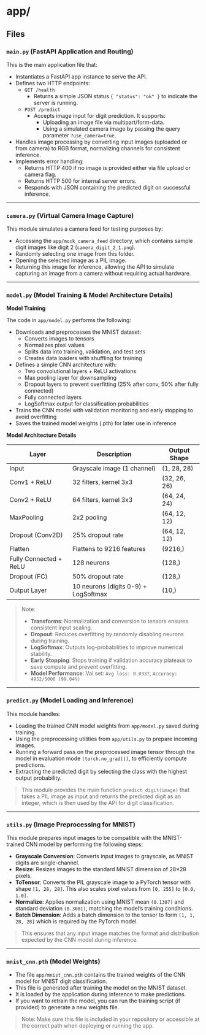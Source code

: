 # app/

## Files

### `main.py` (**FastAPI Application and Routing**)

This is the main application file that:
- Instantiates a FastAPI app instance to serve the API.
- Defines two HTTP endpoints:
  - `GET /health`
    - Returns a simple JSON status `{ "status": "ok" }` to indicate the server is running.
  - `POST /predict`
    - Accepts image input for digit prediction. It supports:
      - Uploading an image file via multipart/form-data.
      - Using a simulated camera image by passing the query parameter `?use_camera=true`.
- Handles image processing by converting input images (uploaded or from camera) to RGB format, normalizing channels for consistent inference.
- Implements error handling:
  - Returns HTTP 400 if no image is provided either via file upload or camera flag.
  - Returns HTTP 500 for internal server errors.
  - Responds with JSON containing the predicted digit on successful inference.

---

### `camera.py` (**Virtual Camera Image Capture**)

This module simulates a camera feed for testing purposes by:
- Accessing the `app/mock_camera_feed` directory, which contains sample digit images like digit 2 (`camera_digit_2_1.png`).
- Randomly selecting one image from this folder.
- Opening the selected image as a PIL image.
- Returning this image for inference, allowing the API to simulate capturing an image from a camera without requiring actual hardware.
---

### `model.py` (**Model Training** & **Model Architecture Details**)

**Model Training**

The code in `app/model.py` performs the following:
- Downloads and preprocesses the MNIST dataset:
  - Converts images to tensors
  - Normalizes pixel values
  - Splits data into training, validation, and test sets
  - Creates data loaders with shuffling for training
- Defines a simple CNN architecture with:
  - Two convolutional layers + ReLU activations
  - Max pooling layer for downsampling
  - Dropout layers to prevent overfitting (25% after conv, 50% after fully connected)
  - Fully connected layers
  - LogSoftmax output for classification probabilities
- Trains the CNN model with validation monitoring and early stopping to avoid overfitting
- Saves the trained model weights (.pth) for later use in inference

**Model Architecture Details**

| Layer                  | Description                          | Output Shape |
| ---------------------- | ------------------------------------ | ------------ |
| Input                  | Grayscale image (1 channel)          | (1, 28, 28)  |
| Conv1 + ReLU           | 32 filters, kernel 3x3               | (32, 26, 26) |
| Conv2 + ReLU           | 64 filters, kernel 3x3               | (64, 24, 24) |
| MaxPooling             | 2x2 pooling                          | (64, 12, 12) |
| Dropout (Conv2D)       | 25% dropout rate                     | (64, 12, 12) |
| Flatten                | Flattens to 9216 features            | (9216,)      |
| Fully Connected + ReLU | 128 neurons                          | (128,)       |
| Dropout (FC)           | 50% dropout rate                     | (128,)       |
| Output Layer           | 10 neurons (digits 0-9) + LogSoftmax | (10,)        |

> Note:
>
> - **Transforms**: Normalization and conversion to tensors ensures consistent input scaling.
> -  **Dropout**: Reduces overfitting by randomly disabling neurons during training.
> -  **LogSoftmax**: Outputs log-probabilities to improve numerical stability.
> -  **Early Stopping**: Stops training if validation accuracy plateaus to save compute and prevent overfitting.
> -  **Model Performance**: Val set: `Avg loss: 0.0337`, `Accuracy: 4952/5000 (99.04%)`
---

### `predict.py` (**Model Loading and Inference**)

This module handles:
- Loading the trained CNN model weights from `app/model.py` saved during training.
- Using the preprocessing utilities from `app/utils.py` to prepare incoming images.
- Running a forward pass on the preprocessed image tensor through the model in evaluation mode `(torch.no_grad())`, to efficiently compute predictions.
- Extracting the predicted digit by selecting the class with the highest output probability.

> This module provides the main function `predict_digit(image)` that takes a PIL image as input and returns the predicted digit as an integer, which is then used by the API for digit classification.

---

### `utils.py` (**Image Preprocessing for MNIST**)

This module prepares input images to be compatible with the MNIST-trained CNN model by performing the following steps:
- **Grayscale Conversion**: Converts input images to grayscale, as MNIST digits are single-channel.
- **Resize**: Resizes images to the standard MNIST dimension of 28×28 pixels.
- **ToTensor**: Converts the PIL grayscale image to a PyTorch tensor with shape `[1, 28, 28]`. This also scales pixel values from `[0, 255]` to `[0.0, 1.0]`.
- **Normalize**: Applies normalization using MNIST mean `(0.1307)` and standard deviation `(0.3081)`, matching the model’s training conditions.
- **Batch Dimension**: Adds a batch dimension to the tensor to form `[1, 1, 28, 28]` which is required by the PyTorch model.

> This ensures that any input image matches the format and distribution expected by the CNN model during inference.

---

### `mnist_cnn.pth` (**Model Weights**)

- The file `app/mnist_cnn.pth` contains the trained weights of the CNN model for MNIST digit classification.
- This file is generated after training the model on the MNIST dataset.
- It is loaded by the application during inference to make predictions.
- If you want to retrain the model, you can run the training script (if provided) to generate a new weights file.

> Note: Make sure this file is included in your repository or accessible at the correct path when deploying or running the app.
